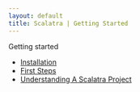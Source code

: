 ```yaml
---
layout: default
title: Scalatra | Getting Started
---
```


Getting started

 * [Installation](installation.html)
 * [First Steps](first-steps.html)
 * [Understanding A Scalatra Project](understanding-scalatra.html)